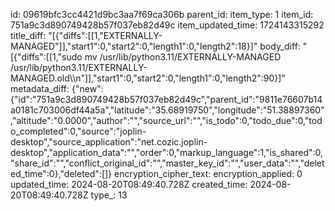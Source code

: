 id: 09619bfc3cc4421d9bc3aa7f69ca306b
parent_id: 
item_type: 1
item_id: 751a9c3d890749428b57f037eb82d49c
item_updated_time: 1724143315292
title_diff: "[{\"diffs\":[[1,\"EXTERNALLY-MANAGED\"]],\"start1\":0,\"start2\":0,\"length1\":0,\"length2\":18}]"
body_diff: "[{\"diffs\":[[1,\"sudo mv /usr/lib/python3.11/EXTERNALLY-MANAGED /usr/lib/python3.11/EXTERNALLY-MANAGED.old\\\n\"]],\"start1\":0,\"start2\":0,\"length1\":0,\"length2\":90}]"
metadata_diff: {"new":{"id":"751a9c3d890749428b57f037eb82d49c","parent_id":"9811e76607b14a0181c703006df44a5a","latitude":"35.68919750","longitude":"51.38897360","altitude":"0.0000","author":"","source_url":"","is_todo":0,"todo_due":0,"todo_completed":0,"source":"joplin-desktop","source_application":"net.cozic.joplin-desktop","application_data":"","order":0,"markup_language":1,"is_shared":0,"share_id":"","conflict_original_id":"","master_key_id":"","user_data":"","deleted_time":0},"deleted":[]}
encryption_cipher_text: 
encryption_applied: 0
updated_time: 2024-08-20T08:49:40.728Z
created_time: 2024-08-20T08:49:40.728Z
type_: 13